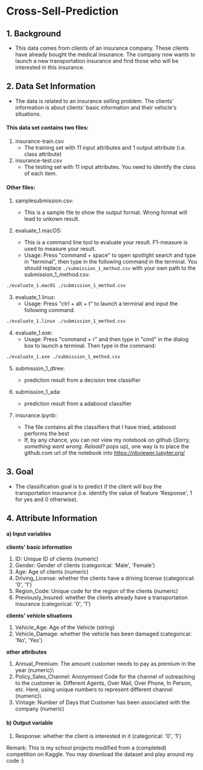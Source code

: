 # Cross-Sell-Prediction
## 1. Background
- This data comes from clients of an insurance company. These clients have already bought the medical insurance. The company now wants to launch a new transportation insurance and find those who will be interested in this insurance.
## 2. Data Set Information
- The data is related to an insurance selling problem. The clients' information is about clients' basic information and their vehicle's situations.
#### This data set contains two files:
1. insurance-train.csv
	- The training set with 11 input attributes and 1 output attribute (i.e. class attribute)
2. insurance-test.csv
	- The testing set with 11 input attributes. You need to identify the class of each item. 

#### Other files:
1. samplesubmission.csv:
	- This is a sample file to show the output format. Wrong format will lead to unkown result.

2. evaluate_1.macOS:
	- This is a command line tool to evaluate your result. F1-measure is used to measure your result.
	- Usage: Press "command + space" to open spotlight search and type in "terminal", then type in the following command in the terminal. You should replace
```./submission_1_method.csv``` with your own path to the submission_1_method.csv.
```bash
./evaluate_1.macOS ./submission_1_method.csv
```

3. evaluate_1.linux:
	- Usage: Press "ctrl + alt + t" to launch a terminal and input the following command.
```bash
./evaluate_1.linux ./submission_1_method.csv
```

4. evaluate_1.exe:
	- Usage: Press "command + r" and then type in "cmd" in the dialog box to launch a terminal. Then type in the command:
```bash
./evaluate_1.exe ./submission_1_method.csv
```

5. submission_1_dtree:
	- prediction result from a decision tree classifier
    
6. submission_1_ada: 
	- prediction result from a adaboost classifier
    
7. insurance.ipynb: 
	- The file contains all the classifiers that I have tried, adaboost performs the best
	- If, by any chance, you can not view my notebook on github (*Sorry, something went wrong. Reload?* pops up), one way is to place the github.com url of the notebook into https://nbviewer.jupyter.org/ 

## 3. Goal

- The classification goal is to predict if the client will buy the transportation insurance (i.e. identify the value of feature 'Response', 1 for yes and 0 otherwise).

## 4. Attribute Information
#### a) Input variables
**clients' basic information**
1. ID: Unique ID of clients (numeric)
2. Gender: Gender of clients (categorical: 'Male', 'Female')
3. Age: Age of clients (numeric)
4. Driving_License: whether the clients have a driving license (categorical: '0', '1')
5. Region_Code: Unique code for the region of the clients (numeric)
6. Previously_Insured: whether the clients already have a transportation insurance (categorical: '0', '1')

**clients' vehicle situations**
1. Vehicle_Age: Age of the Vehicle (string)
2. Vehicle_Damage: whether the vehicle has been damaged (categorical: 'No', 'Yes')

**other attributes**
1. Annual_Premium: The amount customer needs to pay as premium in the year (numeric)\
2. Policy_Sales_Channel: Anonymised Code for the channel of outreaching to the customer ie. Different Agents, Over Mail, Over Phone, In Person, etc. Here, using unique numbers to represent different channel (numeric)\
3. Vintage: Number of Days that Customer has been associated with the company (numeric)

#### b) Output variable
1. Response: whether the client is interested in it (categorical: '0', '1')

Remark: This is my school projects modified from a (completed) competition on Kaggle. You may download the dataset and play around my code :)
